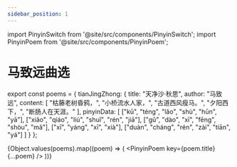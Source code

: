 ```yaml
---
sidebar_position: 1
---
```


import PinyinSwitch from '@site/src/components/PinyinSwitch';
import PinyinPoem from '@site/src/components/PinyinPoem';

# 马致远曲选

<PinyinSwitch />

export const poems = {
  tianJingZhong: {
    title: "天净沙·秋思",
    author: "马致远",
    content: [
      "枯藤老树昏鸦，",
      "小桥流水人家，",
      "古道西风瘦马。",
      "夕阳西下，",
      "断肠人在天涯。"
    ],
    pinyinData: [
      ["kū", "téng", "lǎo", "shù", "hūn", "yā"],
      ["xiǎo", "qiáo", "liú", "shuǐ", "rén", "jiā"],
      ["gǔ", "dào", "xī", "fēng", "shòu", "mǎ"],
      ["xī", "yáng", "xī", "xià"],
      ["duàn", "cháng", "rén", "zài", "tiān", "yá"]
    ]
  }
};

{Object.values(poems).map((poem) => (
  <PinyinPoem key={poem.title} {...poem} />
))} 
